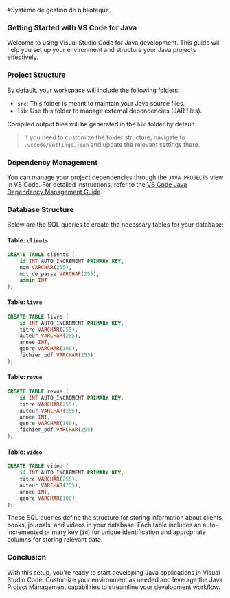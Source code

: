 
#Système de gestion de biblioteque.

### Getting Started with VS Code for Java

Welcome to using Visual Studio Code for Java development. This guide will help you set up your environment and structure your Java projects effectively.

### Project Structure

By default, your workspace will include the following folders:

- `src`: This folder is meant to maintain your Java source files.
- `lib`: Use this folder to manage external dependencies (JAR files).

Compiled output files will be generated in the `bin` folder by default.

> If you need to customize the folder structure, navigate to `.vscode/settings.json` and update the relevant settings there.

### Dependency Management

You can manage your project dependencies through the `JAVA PROJECTS` view in VS Code. For detailed instructions, refer to the [VS Code Java Dependency Management Guide](https://github.com/microsoft/vscode-java-dependency#manage-dependencies).

### Database Structure

Below are the SQL queries to create the necessary tables for your database:

#### Table: `clients`
```sql
CREATE TABLE clients (
    id INT AUTO_INCREMENT PRIMARY KEY,
    nom VARCHAR(255),
    mot_de_passe VARCHAR(255),
    admin INT
);
```

#### Table: `livre`
```sql
CREATE TABLE livre (
    id INT AUTO_INCREMENT PRIMARY KEY,
    titre VARCHAR(255),
    auteur VARCHAR(255),
    annee INT,
    genre VARCHAR(100),
    fichier_pdf VARCHAR(255)
);
```

#### Table: `revue`
```sql
CREATE TABLE revue (
    id INT AUTO_INCREMENT PRIMARY KEY,
    titre VARCHAR(255),
    auteur VARCHAR(255),
    annee INT,
    genre VARCHAR(100),
    fichier_pdf VARCHAR(255)
);
```

#### Table: `video`
```sql
CREATE TABLE video (
    id INT AUTO_INCREMENT PRIMARY KEY,
    titre VARCHAR(255),
    auteur VARCHAR(255),
    annee INT,
    genre VARCHAR(100)
);
```

These SQL queries define the structure for storing information about clients, books, journals, and videos in your database. Each table includes an auto-incremented primary key (`id`) for unique identification and appropriate columns for storing relevant data.

### Conclusion

With this setup, you're ready to start developing Java applications in Visual Studio Code. Customize your environment as needed and leverage the Java Project Management capabilities to streamline your development workflow.
